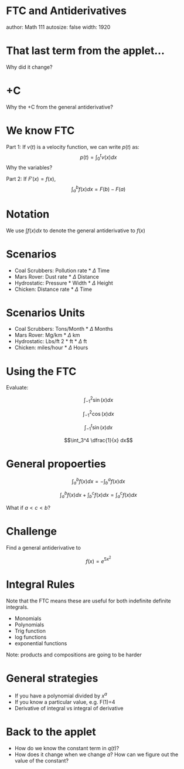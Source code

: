 FTC and Antiderivatives
========================================================
author: Math 111
autosize: false
width: 1920

That last term from the applet...
===
Why did it change?

+C
===
Why the +C from the general antiderivative?

We know FTC
===
Part 1:
If $v(t)$ is a velocity function, we can write $p(t)$ as:
$$p(t)=\int_0^t v(x)dx$$
Why the variables?

Part 2:
If $F'(x)=f(x)$, $$\int_a^b f(x)dx = F(b)-F(a)$$

Notation
===
We use $\int f(x) dx$ to denote the general antiderivative to $f(x)$

Scenarios
===

* Coal Scrubbers: Pollution rate * $\Delta$ Time
* Mars Rover: Dust rate * $\Delta$ Distance
* Hydrostatic: Pressure * Width * $\Delta$ Height
* Chicken: Distance rate * $\Delta$ Time

Scenarios Units
===

* Coal Scrubbers: Tons/Month * $\Delta$ Months
* Mars Rover: Mg/km * $\Delta$ km
* Hydrostatic: Lbs/ft 2 * ft * $\Delta$ ft
* Chicken: miles/hour * $\Delta$ Hours

Using the FTC
===

Evaluate:

$$\int_{-1}^2 \sin(x) dx$$

$$\int_{-1}^2 \cos(x) dx$$

$$\int_{-1}^t \sin(x) dx$$

$$\int_3^4 \dfrac{1}{x} dx$$

General propoerties
===
$$\int_a^b f(x) dx = -\int_b^a f(x) dx$$

$$\int_a^b f(x) dx + \int_b^c f(x) dx = \int_a^c f(x) dx$$

What if $a < c < b$?

Challenge
===
Find a general antiderivative to

$$f(x)=e^{5x^2}$$

Integral Rules
===
Note that the FTC means these are useful for both indefinite definite integrals.

* Monomials
* Polynomials
* Trig function
* log functions
* exponential functions

Note: products and compositions are going to be harder

General strategies
===

* If you have a polynomial divided by $x^a$
* If you know a particular value, e.g. F(1)=4
* Derivative of integral vs integral of derivative

Back to the applet
===
* How do we know the constant term in $q(t)$?
* How does it change when we change $a$? How can we figure out the value of the constant?
